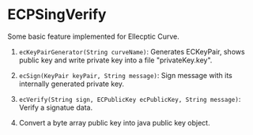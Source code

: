 # ECPSingVerify
Some basic feature implemented for Ellecptic Curve.

1. `ecKeyPairGenerator(String curveName)`: Generates ECKeyPair, shows public key and write private key
   into a file "privateKey.key".
   
2. `ecSign(KeyPair keyPair, String message)`: Sign message with its internally generated private key.

3. `ecVerify(String sign, ECPublicKey ecPublicKey, String message)`: Verify a signatue data.

4. Convert a byte array public key into java public key object.
